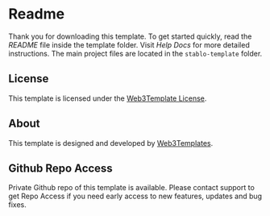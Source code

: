 # Readme

Thank you for downloading this template. To get started quickly, read the _README_ file inside the template folder. Visit _Help Docs_ for more detailed instructions. The main project files are located in the `stablo-template` folder.

## License

This template is licensed under the [Web3Template License](https://web3templates.com/legal/license).

## About

This template is designed and developed by [Web3Templates](https://web3templates.com).

## Github Repo Access

Private Github repo of this template is available. Please contact support to get Repo Access if you need early access to new features, updates and bug fixes.
